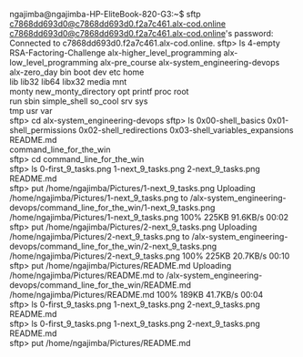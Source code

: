 ngajimba@ngajimba-HP-EliteBook-820-G3:~$ sftp c7868dd693d0@c7868dd693d0.f2a7c461.alx-cod.online
c7868dd693d0@c7868dd693d0.f2a7c461.alx-cod.online's password: 
Connected to c7868dd693d0.f2a7c461.alx-cod.online.
sftp> ls
4-empty                        RSA-Factoring-Challenge        alx-higher_level_programming   alx-low_level_programming      alx-pre_course                 alx-system_engineering-devops  
alx-zero_day                   bin                            boot                           dev                            etc                            home                           
lib                            lib32                          lib64                          libx32                         media                          mnt                            
monty                          new_monty_directory            opt                            printf                         proc                           root                           
run                            sbin                           simple_shell                   so_cool                        srv                            sys                            
tmp                            usr                            var                            
sftp> cd alx-system_engineering-devops 
sftp> ls
0x00-shell_basics                     0x01-shell_permissions                0x02-shell_redirections               0x03-shell_variables_expansions       README.md                             
command_line_for_the_win              
sftp> cd command_line_for_the_win  
sftp> ls
0-first_9_tasks.png  1-next_9_tasks.png   2-next_9_tasks.png   README.md            
sftp> put /home/ngajimba/Pictures/1-next_9_tasks.png
Uploading /home/ngajimba/Pictures/1-next_9_tasks.png to /alx-system_engineering-devops/command_line_for_the_win/1-next_9_tasks.png
/home/ngajimba/Pictures/1-next_9_tasks.png                                                                                                                  100%  225KB  91.6KB/s   00:02    
sftp> put /home/ngajimba/Pictures/2-next_9_tasks.png
Uploading /home/ngajimba/Pictures/2-next_9_tasks.png to /alx-system_engineering-devops/command_line_for_the_win/2-next_9_tasks.png
/home/ngajimba/Pictures/2-next_9_tasks.png                                                                                                                  100%  225KB  20.7KB/s   00:10    
sftp> put /home/ngajimba/Pictures/README.md
Uploading /home/ngajimba/Pictures/README.md to /alx-system_engineering-devops/command_line_for_the_win/README.md
/home/ngajimba/Pictures/README.md                                                                                                                           100%  189KB  41.7KB/s   00:04    
sftp> ls
0-first_9_tasks.png  1-next_9_tasks.png   2-next_9_tasks.png   README.md            
sftp> ls
0-first_9_tasks.png  1-next_9_tasks.png   2-next_9_tasks.png   README.md            
sftp> put /home/ngajimba/Pictures/README.md


